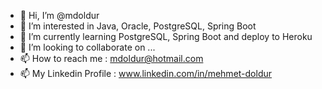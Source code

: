- 👋 Hi, I’m @mdoldur
- 👀 I’m interested in Java, Oracle, PostgreSQL, Spring Boot
- 🌱 I’m currently learning PostgreSQL, Spring Boot and deploy to Heroku
- 💞️ I’m looking to collaborate on ...
- 📫 How to reach me : mdoldur@hotmail.com
- 📫 My Linkedin Profile :  www.linkedin.com/in/mehmet-doldur

<!---
mdoldur/mdoldur is a ✨ special ✨ repository because its `README.md` (this file) appears on your GitHub profile.
You can click the Preview link to take a look at your changes.
--->
